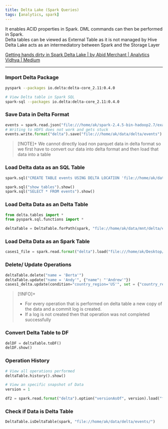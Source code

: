 ```yaml
---
title: Delta Lake (Spark Queries)
tags: [analytics, spark]
---
```


It enables ACID properties in Spark. DML commands can then be performed in Spark.  
Delta tables can be viewed as External Table as it is not managed by Hive  
Delta Lake acts as an intermediatory between Spark and the Storage Layer

[Getting hands dirty in Spark Delta Lake | by Abid Merchant | Analytics Vidhya | Medium](https://medium.com/analytics-vidhya/getting-hands-dirty-in-spark-delta-lake-1963921e4de6)

---

### Import Delta Package

````bash
pyspark --packages io.delta:delta-core_2.11:0.4.0

# View Delta table in Spark SQL
spark-sql --packages io.delta:delta-core_2.11:0.4.0
````

### Save Data in Delta Format

````python
events = spark.read.json("file:///home/ak/spark-2.4.5-bin-hadoop2.7/examples/src/main/resources/employees.json")
# Writing to HDFS does not work and gets stuck
events.write.format("delta").save("file:///home/ak/data/delta/events") 
````

 > [!NOTE]+
 > We cannot directly load non parquet data in delta format so we first have to convert our data into delta format and then load that data into a table

### Load Delta data as an SQL Table

````python
spark.sql("CREATE TABLE events USING DELTA LOCATION 'file://home/ak/data/mnt/delta/events/'")

spark.sql("show tables").show()
spark.sql("SELECT * FROM events").show()
````

### Load Delta Data as an Delta Table

````python
from delta.tables import *
from pyspark.sql.functions import *

deltaTable = DeltaTable.forPath(spark, "file://home/ak/data/mnt/delta/events/")
````

### Load Delta Data as an Spark Table

````python
cases1_file = spark.read.format("delta").load("file:///home/ak/Desktop/Project/delta_table/cases1/", inferSchema = True, header = True)
````

### Delete/ Update Operations

````python
deltaTable.delete("name = 'Berta'")
deltaTable.update("name = 'Andy'", {"name": "'Andrew'"})
cases1_delta.update(condition="country_region='US'", set = {"country_region" : "'United States'"})
````

 > [!INFO]+
 > * For every operation that is performed on delta table a new copy of the data and a commit log is created.
 > * If a log is not created then that operation was not completed successfully

### Convert Delta Table to DF

````python
delDF = deltaTable.toDF()
delDF.show()
````

### Operation History

````python
# View all operations performed
deltaTable.history().show() 

# View an specific snapshot of Data
version = 1 

df2 = spark.read.format("delta").option("versionAsOf", version).load("file:///home/ak/data/delta/events")
````

### Check if Data is Delta Table

````python
DeltaTable.isDeltaTable(spark, "file://home/ak/data/delta/events/")
````